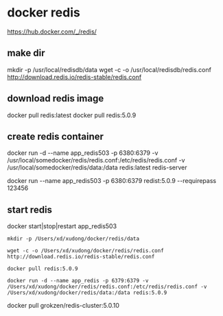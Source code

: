 docker redis
============



<!-- linux 安装 -->
https://hub.docker.com/_/redis/

## make dir
mkdir -p /usr/local/redisdb/data
wget -c -o /usr/local/redisdb/redis.conf http://download.redis.io/redis-stable/redis.conf

## download redis image
docker pull redis:latest
docker pull redis:5.0.9

## create redis container
docker run -d --name app_redis503 -p 6380:6379 -v /usr/local/somedocker/redis/redis.conf:/etc/redis/redis.conf -v /usr/local/somedocker/redis/data:/data redis:latest redis-server

docker run --name app_redis503 -p 6380:6379 redist:5.0.9 --requirepass 123456

## start redis
docker start|stop|restart app_redis503


<!-- mac 安装 -->
```
mkdir -p /Users/xd/xudong/docker/redis/data

wget -c -o /Users/xd/xudong/docker/redis/redis.conf http://download.redis.io/redis-stable/redis.conf

docker pull redis:5.0.9

docker run -d --name app_redis -p 6379:6379 -v /Users/xd/xudong/docker/redis/redis.conf:/etc/redis/redis.conf -v /Users/xd/xudong/docker/redis/data:/data redis:5.0.9

```

<!-- redis集群 -->
docker pull grokzen/redis-cluster:5.0.10